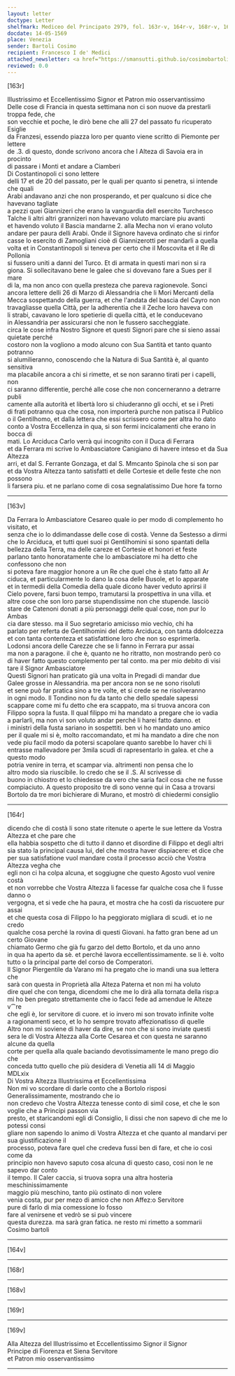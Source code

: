 ```yaml
---
layout: letter
doctype: Letter
shelfmark: Mediceo del Principato 2979, fol. 163r-v, 164r-v, 168r-v, 169r-v
docdate: 14-05-1569
place: Venezia
sender: Bartoli Cosimo
recipient: Francesco I de' Medici
attached_newsletter: <a href="https://smansutti.github.io/cosimobartoli/texts/3080_134/">3080_134</a>
reviewed: 0.0
---
```


[163r]  
  
  
Illustrissimo et Eccellentissimo Signor et Patron mio osservantissimo  
Delle cose di Francia in questa settimana non ci son nuove da prestarli troppa fede, che  
son vecchie et poche, le dirò bene che alli 27 del passato fu ricuperato Esiglie  
da Franzesi, essendo piazza loro per quanto viene scritto di Piemonte per lettere  
de .3. di questo, donde scrivono ancora che l Alteza di Savoia era in procinto  
di passare i Monti et andare a Ciamberi  
Di Costantinopoli ci sono lettere  
delli 17 et de 20 del passato, per le quali per quanto si penetra, si intende che quali  
Arabi andavano anzi che non prosperando, et per qualcuno si dice che havevano tagliate  
a pezzi quei Giannizeri che erano la vanguardia dell esercito Turchesco  
Talche li altri altri grannizeri non havevano voluto marciare piu avanti  
et havendo voluto il Bascia mandarne 2. alla Mecha non vi erano voluto  
andare per paura delli Arabi. Onde il Signore haveva ordinato che si rinfor  
casse lo esercito di Zamogliani cioè di Giannizerotti per mandarli a quella  
volta et in Constantinopoli si teneva per certo che il Moscovita et il Re di Pollonia  
si fussero uniti a danni del Turco. Et di armata in questi mari non si ra  
giona. Si sollecitavano bene le galee che si dovevano fare a Sues per il mare  
di la, ma non anco con quella presteza che pareva ragionevole. Sonci  
ancora lettere delli 26 di Marzo di Alessandria che li Mori Mercanti della  
Mecca sospettando della guerra, et che l'andata del bascia del Cayro non  
travagliasse quella Città, per la adherentia che il Zeche loro haveva con  
li strabi, cavavano le loro spetierie di quella città, et le conducevano  
in Alessandria per assicurarsi che non le fussero saccheggiate.  
circa le cose infra Nostro Signore et questi Signori pare che si sieno assai quietate perché  
costoro non la vogliono a modo alcuno con Sua Santità et tanto quanto potranno  
si alumilieranno, conoscendo che la Natura di Sua Santità è, al quanto sensitiva  
ma placabile ancora a chi si rimette, et se non saranno tirati per i capelli, non  
ci saranno differentie, perché alle cose che non concerneranno a detrarre publi  
camente alla autorità et libertà loro si chiuderanno gli occhi, et se i Preti  
di frati potranno qua che cosa, non importerà purche non patisca il Publico  
o il Gentilhomo, et dalla lettera che essi scrissero come per altra ho dato  
conto a Vostra Eccellenza in qua, si son fermi incicalamenti che erano in bocca di  
mati. Lo Arciduca Carlo verrà qui incognito con il Duca di Ferrara  
et da Ferrara mi scrive lo Ambasciatore Canigiano di havere inteso et da Sua Altezza  
arri, et dal S. Ferrante Gonzaga, et dal S. Mmcanto Spinola che si son par  
et da Vostra Altezza tanto satisfatti et delle Cortesie et delle feste che non possono  
li farsera piu. et ne parlano come di cosa segnalatissimo Due hore fa torno  
  
---  

[163v]  
  
  
Da Ferrara lo Ambasciatore Cesareo quale io per modo di complemento ho visitato, et  
senza che io lo ddimandasse delle cose di costà. Venne da Sestesso a dirmi  
che lo Arciduca, et tutti quei suoi pi Gentilhomini si sono spantati della  
bellezza della Terra, ma delle careze et Cortesie et honori et feste  
parlano tanto honoratamente che lo ambasciatore mi ha detto che confessono che non  
si poteva fare maggior honore a un Re che quel che è stato fatto all Ar  
ciduca, et particularmente lo dano la cosa delle Busole, et lo apparate  
et in termedii della Comedia della quale dicono haver veduto aprirsi il  
Cielo povere, farsi buon tempo, tramutarsi la prospettiva in una villa. et  
altre cose che son loro parse stupendissime non che stupende. lasciò  
stare de Catenoni donati a più personaggi delle qual cose, non pur lo Ambas  
cia dare stesso. ma il Suo segretario amicisso mio vechio, chi ha  
parlato per referta de Gentilhomini del detto Arciduca, con tanta ddolcezza  
et con tanta contenteza et satisfattione loro che non so esprimerla.  
Lodonsi ancora delle Carezze che se li fanno in Ferrara pur assai  
ma non a paragone. il che è, quanto ne ho ritratto, non mostrando però co  
di haver fatto questo complemento per tal conto. ma per mio debito di visi  
tare il Signor Ambasciatore  
Questi Signori han praticato già una volta in Pregadi di mandar due  
Galee grosse in Alessandria. ma per ancora non se ne sono risoluti  
et sene può far pratica sino a tre volte, et si crede se ne risolveranno  
in ogni modo. Il Tondino non fu da tanto che dello spedale sapessi  
scappare come mi fu detto che era scappato, ma si truova ancora con  
Filippo sopra la fusta. Il qual filippo mi ha mandato a pregare che io vadia  
a parlarli, ma non vi son voluto andar perché li harei fatto danno. et  
i ministri della fusta sariano in sospettiti. ben vi ho mandato uno amico  
per il quale mi si è, molto raccomandato, et mi ha mandato a dire che non  
vede piu facil modo da potersi scapolare quanto sarebbe lo haver chi li  
entrasse mallevadore per 3mila scudi di rapresentarlo in galea. et che a questo modo  
potria venire in terra, et scampar via. altrimenti non pensa che lo  
altro modo sia riuscibile. Io credo che se il .S. Al scrivesse di  
buono in chiostro et lo chiedesse da vero che saria facil cosa che ne fusse  
compiaciuto. A questo proposito tre dì sono venne qui in Casa a trovarsi  
Bortolo da tre mori bichierare di Murano, et mostrò di chiedermi consiglio  
  
---  

[164r]  
  
  
dicendo che di costà li sono state ritenute o aperte le sue lettere da Vostra Altezza et che pare che  
ella habbia sospetto che di tutto il danno et disordine di Filippo et degli altri  
sia stato la principal causa lui, del che mostra haver dispiacere: et dice che  
per sua satisfatione vuol mandare costa il processo acciò che Vostra Altezza vegha che  
egli non ci ha colpa alcuna, et soggiugne che questo Agosto vuol venire costà  
et non vorrebbe che Vostra Altezza li facesse far qualche cosa che li fusse danno o  
vergogna, et si vede che ha paura, et mostra che ha costì da riscuotere pur assai  
et che questa cosa di Filippo lo ha peggiorato migliara di scudi. et io ne credo  
qualche cosa perché la rovina di questi Giovani. ha fatto gran bene ad un certo Giovane  
chiamato Germo che già fu garzo del detto Bortolo, et da uno anno  
in qua ha aperto da sè. et perché lavora eccellentissimamente. se li è. volto  
tutto o la principal parte del corso de Comperatori.  
Il Signor Piergentile da Varano mi ha pregato che io mandi una sua lettera che  
sarà con questa in Proprietà alla Alteza Paterna et non mi ha voluto  
dire quel che con tenga, dicendomi che me lo dirà alla tornata della risp:a  
mi ho ben pregato strettamente che io facci fede ad amendue le Alteze v⁀re  
che egli è, lor servitore di cuore. et io invero mi son trovato infinite volte  
a ragionamenti seco, et lo ho sempre trovato affezionatisso di quelle  
Altro non mi soviene di haver da dire, se non che si sono inviate questi  
sera le di Vostra Altezza alla Corte Cesarea et con questa ne saranno alcune da quella  
corte per quella alla quale baciando devotissimamente le mano prego dio che  
conceda tutto quello che più desidera di Venetia alli 14 di Maggio  
MDLxix  
Di Vostra Altezza Illustrissima et Eccellentissima  
Non mi vo scordare di darle conto che a Bortolo risposi Generalissimamente, mostrando che io  
non credevo che Vostra Altezza tenesse conto di simil cose, et che le son voglie che a Principi passon via  
presto, et staricandomi egli di Consiglio, li dissi che non sapevo di che me lo potessi consi  
gliare non sapendo lo animo di Vostra Altezza et che quanto al mandarvi per sua giustificazione il  
processo, poteva fare quel che credeva fussi ben di fare, et che io così come da  
principio non havevo saputo cosa alcuna di questo caso, cosi non le ne sapevo dar conto  
il tempo. Il Caler caccia, si truova sopra una altra hosteria meschinissimamente  
maggio più meschino, tanto più ostinato di non volere  
venia costa, pur per mezo di amico che non Affez:o Servitore  
pure di farlo di mia comessione lo fosso  
fare al venirsene et vedrò se si può vincere  
questa durezza. ma sarà gran fatica. ne resto mi rimetto a sommarii  
Cosimo bartoli  
  
---  

[164v]  
  
  
  
---  

[168r]  
  
  
  
---  

[168v]  
  
  
  
---  

[169r]  
  
  
  
---  

[169v]  
  
  
Alla Altezza del Illustrissimo et Eccellentissimo Signor il Signor  
Principe di Fiorenza et Siena Servitore  
et Patron mio osservantissimo  
  
---  

